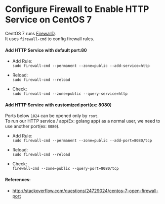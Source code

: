 
# Configure Firewall to Enable HTTP Service on CentOS 7

CentOS 7 runs [FirewallD](https://fedoraproject.org/wiki/FirewallD).  
It uses `firewall-cmd` to config firewall rules. 

#### Add HTTP Service with default port:80  

* Add Rule:  
  `sudo firewall-cmd --permanent --zone=public --add-service=http`  

* Reload:  
  `sudo firewall-cmd --reload`

* Check:  
  `sudo firewall-cmd --zone=public --query-service=http`

#### Add HTTP Service with customized port(ex: 8080)

Ports below `1024` can be opened only by `root`.  
To run our HTTP service / app(Ex: golang app) as a normal user, we need to use another port(ex: `8080`).

* Add Rule:  
  `sudo firewall-cmd --permanent --zone=public --add-port=8080/tcp`

* Reload:  
  `sudo firewall-cmd --reload`

* Check:  
  `firewall-cmd --zone=public --query-port=8080/tcp`

#### References:  
* <http://stackoverflow.com/questions/24729024/centos-7-open-firewall-port>
